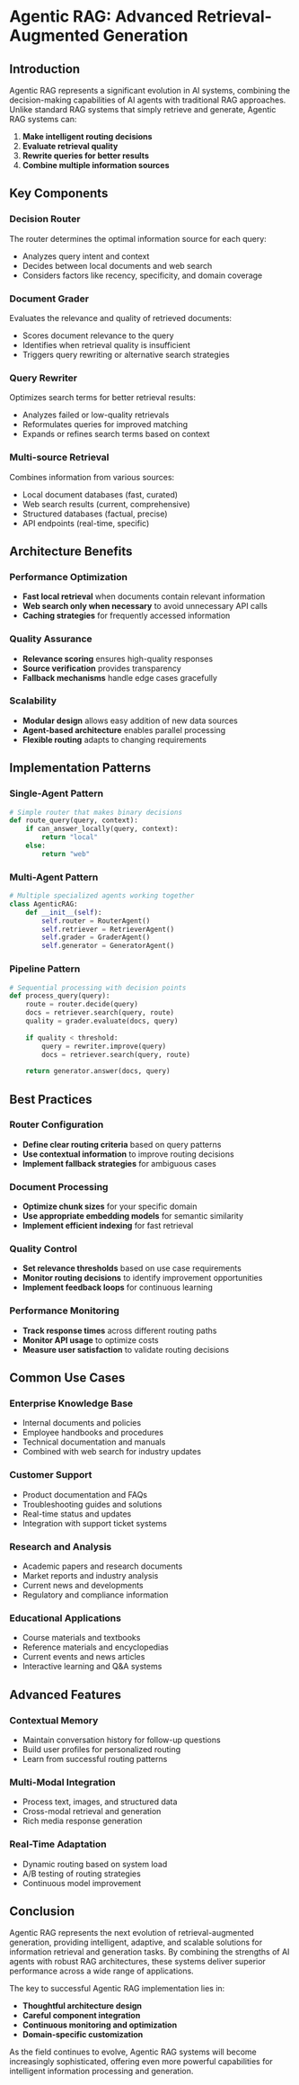 # Agentic RAG: Advanced Retrieval-Augmented Generation

## Introduction

Agentic RAG represents a significant evolution in AI systems, combining the decision-making capabilities of AI agents with traditional RAG approaches. Unlike standard RAG systems that simply retrieve and generate, Agentic RAG systems can:

1. **Make intelligent routing decisions**
2. **Evaluate retrieval quality** 
3. **Rewrite queries for better results**
4. **Combine multiple information sources**

## Key Components

### Decision Router
The router determines the optimal information source for each query:
- Analyzes query intent and context
- Decides between local documents and web search
- Considers factors like recency, specificity, and domain coverage

### Document Grader
Evaluates the relevance and quality of retrieved documents:
- Scores document relevance to the query
- Identifies when retrieval quality is insufficient
- Triggers query rewriting or alternative search strategies

### Query Rewriter
Optimizes search terms for better retrieval results:
- Analyzes failed or low-quality retrievals
- Reformulates queries for improved matching
- Expands or refines search terms based on context

### Multi-source Retrieval
Combines information from various sources:
- Local document databases (fast, curated)
- Web search results (current, comprehensive)
- Structured databases (factual, precise)
- API endpoints (real-time, specific)

## Architecture Benefits

### Performance Optimization
- **Fast local retrieval** when documents contain relevant information
- **Web search only when necessary** to avoid unnecessary API calls
- **Caching strategies** for frequently accessed information

### Quality Assurance
- **Relevance scoring** ensures high-quality responses
- **Source verification** provides transparency
- **Fallback mechanisms** handle edge cases gracefully

### Scalability
- **Modular design** allows easy addition of new data sources
- **Agent-based architecture** enables parallel processing
- **Flexible routing** adapts to changing requirements

## Implementation Patterns

### Single-Agent Pattern
```python
# Simple router that makes binary decisions
def route_query(query, context):
    if can_answer_locally(query, context):
        return "local"
    else:
        return "web"
```

### Multi-Agent Pattern
```python
# Multiple specialized agents working together
class AgenticRAG:
    def __init__(self):
        self.router = RouterAgent()
        self.retriever = RetrieverAgent()
        self.grader = GraderAgent()
        self.generator = GeneratorAgent()
```

### Pipeline Pattern
```python
# Sequential processing with decision points
def process_query(query):
    route = router.decide(query)
    docs = retriever.search(query, route)
    quality = grader.evaluate(docs, query)
    
    if quality < threshold:
        query = rewriter.improve(query)
        docs = retriever.search(query, route)
    
    return generator.answer(docs, query)
```

## Best Practices

### Router Configuration
- **Define clear routing criteria** based on query patterns
- **Use contextual information** to improve routing decisions
- **Implement fallback strategies** for ambiguous cases

### Document Processing
- **Optimize chunk sizes** for your specific domain
- **Use appropriate embedding models** for semantic similarity
- **Implement efficient indexing** for fast retrieval

### Quality Control
- **Set relevance thresholds** based on use case requirements
- **Monitor routing decisions** to identify improvement opportunities
- **Implement feedback loops** for continuous learning

### Performance Monitoring
- **Track response times** across different routing paths
- **Monitor API usage** to optimize costs
- **Measure user satisfaction** to validate routing decisions

## Common Use Cases

### Enterprise Knowledge Base
- Internal documents and policies
- Employee handbooks and procedures
- Technical documentation and manuals
- Combined with web search for industry updates

### Customer Support
- Product documentation and FAQs
- Troubleshooting guides and solutions
- Real-time status and updates
- Integration with support ticket systems

### Research and Analysis
- Academic papers and research documents
- Market reports and industry analysis
- Current news and developments
- Regulatory and compliance information

### Educational Applications
- Course materials and textbooks
- Reference materials and encyclopedias
- Current events and news articles
- Interactive learning and Q&A systems

## Advanced Features

### Contextual Memory
- Maintain conversation history for follow-up questions
- Build user profiles for personalized routing
- Learn from successful routing patterns

### Multi-Modal Integration
- Process text, images, and structured data
- Cross-modal retrieval and generation
- Rich media response generation

### Real-Time Adaptation
- Dynamic routing based on system load
- A/B testing of routing strategies
- Continuous model improvement

## Conclusion

Agentic RAG represents the next evolution of retrieval-augmented generation, providing intelligent, adaptive, and scalable solutions for information retrieval and generation tasks. By combining the strengths of AI agents with robust RAG architectures, these systems deliver superior performance across a wide range of applications.

The key to successful Agentic RAG implementation lies in:
- **Thoughtful architecture design**
- **Careful component integration**
- **Continuous monitoring and optimization**
- **Domain-specific customization**

As the field continues to evolve, Agentic RAG systems will become increasingly sophisticated, offering even more powerful capabilities for intelligent information processing and generation.